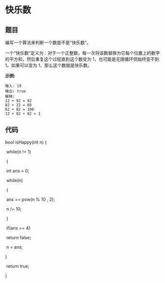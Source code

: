 # 快乐数

## 题目

编写一个算法来判断一个数是不是“快乐数”。

  

一个“快乐数”定义为：对于一个正整数，每一次将该数替换为它每个位置上的数字的平方和，然后重复这个过程直到这个数变为 1，也可能是无限循环但始终变不到 1。如果可以变为 1，那么这个数就是快乐数。

  

**示例:** 

  

```
输入: 19
输出: true
解释: 
12 + 92 = 82
82 + 22 = 68
62 + 82 = 100
12 + 02 + 02 = 1
```

## 代码

bool isHappy(int n) {  

​    while(n != 1)  

​    {  

​        int ans = 0;  

​        while(n)  

​        {  

​            ans += pow(n % 10 , 2);  

​            n /= 10;  

​        }  

​        if(ans == 4)  

​            return false;  

​        n = ans;   



}  

​    return true;     

}

